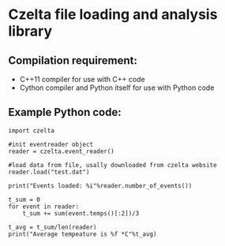 Czelta file loading and analysis library
========================================

Compilation requirement:
------------------------
* C++11 compiler for use with C++ code
* Cython compiler and Python itself for use with Python code

Example Python code:
--------------------
```
import czelta

#init eventreader object
reader = czelta.event_reader()

#load data from file, usally downloaded from czelta website
reader.load("test.dat")

print("Events loaded: %i"%reader.number_of_events())

t_sum = 0
for event in reader:
    t_sum += sum(event.temps()[:2])/3

t_avg = t_sum/len(reader)
print("Average tempeature is %f *C"%t_avg)
```
